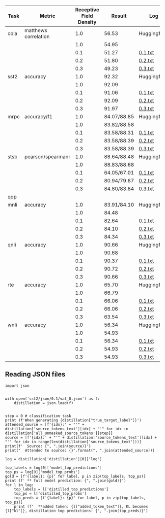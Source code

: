| Task                      |       Metric         | Receptive Field Density |   Result    |    Log                              |  Json Logs                     |
|---------------------------|----------------------|-------------------------|-------------|-------------------------------------|--------------------------------|
| cola                      | matthews correlation | 1.0                     |  56.53      | Huggingface                         |                                | 
|                           |                      | 1.0                     |  54.95      |                                     |                                |
|                           |                      | 0.1                     |  51.27      | [0.1.txt](cola/log_density_0.1.txt) | [cola/json/0.1](cola/json/0.1) |
|                           |                      | 0.2                     |  51.80      | [0.2.txt](cola/log_density_0.2.txt) | [cola/json/0.2](cola/json/0.2) |
|                           |                      | 0.3                     |  49.23      | [0.3.txt](cola/log_density_0.3.txt) | [cola/json/0.3](cola/json/0.3) |
| sst2                      | accuracy             | 1.0                     |  92.32      | Huggingface                         |                                |
|                           |                      | 1.0                     |  92.09      |                                     |                                |
|                           |                      | 0.1                     |  91.06      | [0.1.txt](sst2/log_density_0.1.txt) | [sst2/json/0.1](sst2/json/0.1) |
|                           |                      | 0.2                     |  92.09      | [0.2.txt](sst2/log_density_0.2.txt) | [sst2/json/0.2](sst2/json/0.2) |
|                           |                      | 0.3                     |  91.97      | [0.3.txt](sst2/log_density_0.3.txt) | [sst2/json/0.3](sst2/json/0.3) |
| mrpc                      | accuracy/f1          | 1.0                     | 84.07/88.85 | Huggingface                         |                                |
|                           |                      | 1.0                     | 83.82/88.58 |                                     |                                |
|                           |                      | 0.1                     | 83.58/88.31 | [0.1.txt](mrpc/log_density_0.1.txt) | [mrpc/json/0.1](mrpc/json/0.1) |
|                           |                      | 0.2                     | 83.58/88.39 | [0.2.txt](mrpc/log_density_0.2.txt) | [mrpc/json/0.2](mrpc/json/0.2) |
|                           |                      | 0.3                     | 83.58/88.39 | [0.3.txt](mrpc/log_density_0.3.txt) | [mrpc/json/0.3](mrpc/json/0.3) |
| stsb                      | pearson/spearmanr    | 1.0                     | 88.64/88.48 | Huggingface                         |                                |
|                           |                      | 1.0                     | 88.83/88.68 |                                     |                                |
|                           |                      | 0.1                     | 64.05/67.01 | [0.1.txt](stsb/log_density_0.1.txt) | [stsb/json/0.1](stsb/json/0.1) |
|                           |                      | 0.2                     | 80.94/79.87 | [0.2.txt](stsb/log_density_0.2.txt) | [stsb/json/0.2](stsb/json/0.2) |
|                           |                      | 0.3                     | 84.80/83.84 | [0.3.txt](stsb/log_density_0.3.txt) | [stsb/json/0.3](stsb/json/0.3) |
| qqp                       |                      |                         |             |                                     |                                |
| mnli                      | accuracy             | 1.0                     | 83.91/84.10 | Huggingface                         |                                |
|                           |                      | 1.0                     | 84.48       |                                     |                                |
|                           |                      | 0.1                     | 82.64       | [0.1.txt](mnli/log_density_0.1.txt) | [mnli/json/0.1](mnli/json/0.1) |
|                           |                      | 0.2                     | 84.10       | [0.2.txt](mnli/log_density_0.2.txt) | [mnli/json/0.2](mnli/json/0.2) |
|                           |                      | 0.3                     | 84.34       | [0.3.txt](mnli/log_density_0.3.txt) | [mnli/json/0.3](mnli/json/0.3) |
| qnli                      | accuracy             | 1.0                     | 90.66       | Huggingface                         |                                |
|                           |                      | 1.0                     | 90.68       |                                     |                                |
|                           |                      | 0.1                     | 90.37       | [0.1.txt](qnli/log_density_0.1.txt) | [qnli/json/0.1](qnli/json/0.1) |
|                           |                      | 0.2                     | 90.72       | [0.2.txt](qnli/log_density_0.2.txt) | [qnli/json/0.2](qnli/json/0.2) |
|                           |                      | 0.3                     | 90.66       | [0.3.txt](qnli/log_density_0.3.txt) | [qnli/json/0.3](qnli/json/0.3) |
| rte                       | accuracy             | 1.0                     | 65.70       | Huggingface                         |                                |
|                           |                      | 1.0                     | 66.79       |                                     |                                |
|                           |                      | 0.1                     | 66.06       | [0.1.txt](rte/log_density_0.1.txt)  | [rte/json/0.1](rte/json/0.1)   |
|                           |                      | 0.2                     | 66.06       | [0.2.txt](rte/log_density_0.2.txt)  | [rte/json/0.2](rte/json/0.2)   |
|                           |                      | 0.3                     | 63.54       | [0.3.txt](rte/log_density_0.3.txt)  | [rte/json/0.3](rte/json/0.3)   |
| wnli                      | accuracy             | 1.0                     | 56.34       | Huggingface                         |                                |
|                           |                      | 1.0                     | 54.93       |                                     |                                |
|                           |                      | 0.1                     | 56.34       | [0.1.txt](wnli/log_density_0.1.txt) | [wnli/json/0.1](wnli/json/0.1) |
|                           |                      | 0.2                     | 54.93       | [0.2.txt](wnli/log_density_0.2.txt) | [wnli/json/0.2](wnli/json/0.2) |
|                           |                      | 0.3                     | 54.93       | [0.3.txt](wnli/log_density_0.3.txt) | [wnli/json/0.3](wnli/json/0.3) |


## Reading JSON files

```
import json


with open('sst2/json/0.1/val_0.json') as f:
    distillation = json.load(f)


step = 0 # classification task
print (f'When generating {distillation["true_target_label"]}')
attended_source = [f'{idx}:' + "'" + distillation['source_tokens_text'][idx] + "'" for idx in distillation['all_unmasked_source_tokens'][step]]
source = [f'{idx}:' + "'" + distillation['source_tokens_text'][idx] + "'" for idx in range(len(distillation['source_tokens_text']))]
print(f'  Source: {", ".join(source)}')
print("  Attended to source: {}".format(", ".join(attended_source)))

log = distillation['distillation'][0]['log']

top_labels = log[0]['model_top_predictions']
top_ps = log[0]['model_top_probs']
gold = [f'{label}: {p}' for label, p in zip(top_labels, top_ps)]
print (f' ** full model prediction: {", ".join(gold)}')
for l in log:
    top_labels = l['distilled_top_predictions']
    top_ps = l['distilled_top_probs']
    top_preds = [f'{label}: {p}' for label, p in zip(top_labels, top_ps)]
    print (f'  **added token: {l["added_token_text"]}, KL becomes {l["kl"]}, distillation top predictions: {", ".join(top_preds)}')
```
